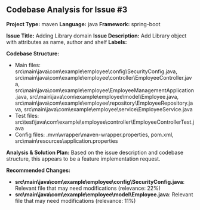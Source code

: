 
## Codebase Analysis for Issue #3

**Project Type:** maven
**Language:** java
**Framework:** spring-boot

**Issue Title:** Adding Library domain
**Issue Description:** Add Library object with attributes as name, author and shelf
**Labels:** 

**Codebase Structure:**
- Main files: src\main\java\com\example\employee\config\SecurityConfig.java, src\main\java\com\example\employee\controller\EmployeeController.java, src\main\java\com\example\employee\EmployeeManagementApplication.java, src\main\java\com\example\employee\model\Employee.java, src\main\java\com\example\employee\repository\EmployeeRepository.java, src\main\java\com\example\employee\service\EmployeeService.java
- Test files: src\test\java\com\example\employee\controller\EmployeeControllerTest.java
- Config files: .mvn\wrapper\maven-wrapper.properties, pom.xml, src\main\resources\application.properties

**Analysis & Solution Plan:**
Based on the issue description and codebase structure, this appears to be a feature implementation request.

**Recommended Changes:**
- **src\main\java\com\example\employee\config\SecurityConfig.java**: Relevant file that may need modifications (relevance: 22%)
- **src\main\java\com\example\employee\model\Employee.java**: Relevant file that may need modifications (relevance: 11%)
    